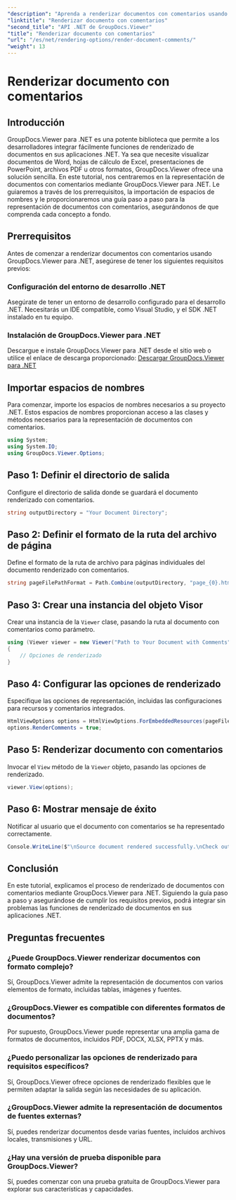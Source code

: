 ```yaml
---
"description": "Aprenda a renderizar documentos con comentarios usando GroupDocs.Viewer para .NET. Siga nuestra guía paso a paso para una integración perfecta."
"linktitle": "Renderizar documento con comentarios"
"second_title": "API .NET de GroupDocs.Viewer"
"title": "Renderizar documento con comentarios"
"url": "/es/net/rendering-options/render-document-comments/"
"weight": 13
---
```


# Renderizar documento con comentarios

## Introducción
GroupDocs.Viewer para .NET es una potente biblioteca que permite a los desarrolladores integrar fácilmente funciones de renderizado de documentos en sus aplicaciones .NET. Ya sea que necesite visualizar documentos de Word, hojas de cálculo de Excel, presentaciones de PowerPoint, archivos PDF u otros formatos, GroupDocs.Viewer ofrece una solución sencilla.
En este tutorial, nos centraremos en la representación de documentos con comentarios mediante GroupDocs.Viewer para .NET. Le guiaremos a través de los prerrequisitos, la importación de espacios de nombres y le proporcionaremos una guía paso a paso para la representación de documentos con comentarios, asegurándonos de que comprenda cada concepto a fondo.
## Prerrequisitos
Antes de comenzar a renderizar documentos con comentarios usando GroupDocs.Viewer para .NET, asegúrese de tener los siguientes requisitos previos:
### Configuración del entorno de desarrollo .NET
Asegúrate de tener un entorno de desarrollo configurado para el desarrollo .NET. Necesitarás un IDE compatible, como Visual Studio, y el SDK .NET instalado en tu equipo.
### Instalación de GroupDocs.Viewer para .NET
Descargue e instale GroupDocs.Viewer para .NET desde el sitio web o utilice el enlace de descarga proporcionado:
[Descargar GroupDocs.Viewer para .NET](https://releases.groupdocs.com/viewer/net/)

## Importar espacios de nombres
Para comenzar, importe los espacios de nombres necesarios a su proyecto .NET. Estos espacios de nombres proporcionan acceso a las clases y métodos necesarios para la representación de documentos con comentarios.
```csharp
using System;
using System.IO;
using GroupDocs.Viewer.Options;
```

## Paso 1: Definir el directorio de salida
Configure el directorio de salida donde se guardará el documento renderizado con comentarios.
```csharp
string outputDirectory = "Your Document Directory";
```
## Paso 2: Definir el formato de la ruta del archivo de página
Define el formato de la ruta de archivo para páginas individuales del documento renderizado con comentarios.
```csharp
string pageFilePathFormat = Path.Combine(outputDirectory, "page_{0}.html");
```
## Paso 3: Crear una instancia del objeto Visor
Crear una instancia de la `Viewer` clase, pasando la ruta al documento con comentarios como parámetro.
```csharp
using (Viewer viewer = new Viewer("Path to Your Document with Comments"))
{
    // Opciones de renderizado
}
```
## Paso 4: Configurar las opciones de renderizado
Especifique las opciones de representación, incluidas las configuraciones para recursos y comentarios integrados.
```csharp
HtmlViewOptions options = HtmlViewOptions.ForEmbeddedResources(pageFilePathFormat);
options.RenderComments = true;
```
## Paso 5: Renderizar documento con comentarios
Invocar el `View` método de la `Viewer` objeto, pasando las opciones de renderizado.
```csharp
viewer.View(options);
```
## Paso 6: Mostrar mensaje de éxito
Notificar al usuario que el documento con comentarios se ha representado correctamente.
```csharp
Console.WriteLine($"\nSource document rendered successfully.\nCheck output in {outputDirectory}.");
```

## Conclusión
En este tutorial, explicamos el proceso de renderizado de documentos con comentarios mediante GroupDocs.Viewer para .NET. Siguiendo la guía paso a paso y asegurándose de cumplir los requisitos previos, podrá integrar sin problemas las funciones de renderizado de documentos en sus aplicaciones .NET.
## Preguntas frecuentes
### ¿Puede GroupDocs.Viewer renderizar documentos con formato complejo?
Sí, GroupDocs.Viewer admite la representación de documentos con varios elementos de formato, incluidas tablas, imágenes y fuentes.
### ¿GroupDocs.Viewer es compatible con diferentes formatos de documentos?
Por supuesto, GroupDocs.Viewer puede representar una amplia gama de formatos de documentos, incluidos PDF, DOCX, XLSX, PPTX y más.
### ¿Puedo personalizar las opciones de renderizado para requisitos específicos?
Sí, GroupDocs.Viewer ofrece opciones de renderizado flexibles que le permiten adaptar la salida según las necesidades de su aplicación.
### ¿GroupDocs.Viewer admite la representación de documentos de fuentes externas?
Sí, puedes renderizar documentos desde varias fuentes, incluidos archivos locales, transmisiones y URL.
### ¿Hay una versión de prueba disponible para GroupDocs.Viewer?
Sí, puedes comenzar con una prueba gratuita de GroupDocs.Viewer para explorar sus características y capacidades.